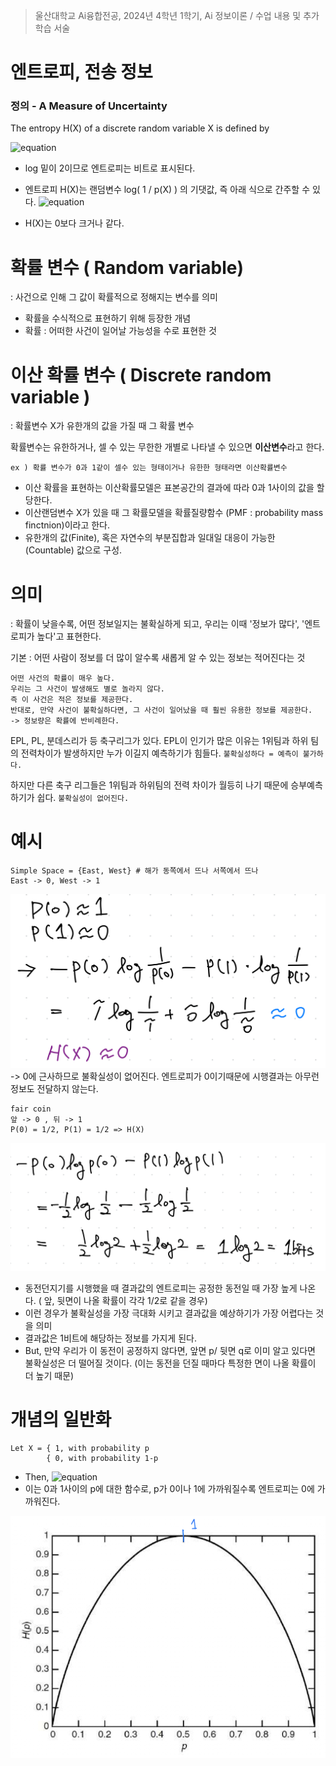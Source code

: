 > 울산대학교 Ai융합전공, 2024년 4학년 1학기, Ai 정보이론 / 수업 내용 및 추가 학습 서술

# 엔트로피, 전송 정보

### 정의 - A Measure of Uncertainty

The entropy H(X) of a discrete random variable X is defined by

![equation](<https://latex.codecogs.com/svg.image?\huge%20H(X)=-\sum_{x\epsilon\chi}^{}p(x)logp(x).=\sum%20p(x)log\frac{1}{p(x)}>)

- log 밑이 2이므로 엔트로피는 비트로 표시된다.
- 엔트로피 H(X)는 랜덤변수 log( 1 / p(X) ) 의 기댓값, 즉 아래 식으로 간주할 수 있다.
  ![equation](<https://latex.codecogs.com/svg.image?\huge&space;&space;H(X)=E_{p}log\frac{1}{p(X)}>)

- H(X)는 0보다 크거나 같다.

# 확률 변수 ( Random variable)

: 사건으로 인해 그 값이 확률적으로 정해지는 변수를 의미

- 확률을 수식적으로 표현하기 위해 등장한 개념
- 확률 : 어떠한 사건이 일어날 가능성을 수로 표현한 것

# 이산 확률 변수 ( Discrete random variable )

: 확률변수 X가 유한개의 값을 가질 때 그 확률 변수

확률변수는 유한하거나, 셀 수 있는 무한한 개별로 나타낼 수 있으면 **이산변수**라고 한다.

```
ex ) 확률 변수가 0과 1같이 셀수 있는 형태이거나 유한한 형태라면 이산확률변수
```

- 이산 확률을 표현하는 이산확률모델은 표본공간의 결과에 따라 0과 1사이의 값을 할당한다.
- 이산랜덤변수 X가 있을 때 그 확률모델을 확률질량함수 (PMF : probability mass finctnion)이라고 한다.
- 유한개의 값(Finite), 혹은 자연수의 부분집합과 일대일 대응이 가능한 (Countable) 값으로 구성.

# 의미

: 확률이 낮을수록, 어떤 정보일지는 불확실하게 되고, 우리는 이때 '정보가 많다', '엔트로피가 높다'고 표현한다.

기본 : 어떤 사람이 정보를 더 많이 알수록 새롭게 알 수 있는 정보는 적어진다는 것

```ad-example
어떤 사건의 확률이 매우 높다.
우리는 그 사건이 발생해도 별로 놀라지 않다.
즉 이 사건은 적은 정보를 제공한다.
반대로, 만약 사건이 불확실하다면, 그 사건이 일어났을 때 훨씬 유용한 정보를 제공한다.
-> 정보량은 확률에 반비례한다.

```

EPL, PL, 분데스리가 등 축구리그가 있다.
EPL이 인기가 많은 이유는 1위팀과 하위 팀의 전력차이가 발생하지만 누가 이길지 예측하기가 힘들다. `불확실성하다 = 예측이 불가하다.`

하지만 다른 축구 리그들은 1위팀과 하위팀의 전력 차이가 월등히 나기 때문에 승부예측하기가 쉽다. `불확실성이 없어진다.`

# 예시

```
Simple Space = {East, West} # 해가 동쪽에서 뜨나 서쪽에서 뜨나
East -> 0, West -> 1
```

![alt text](<Information Theory Attached file/Pasted image 20240304192200.png>)
-> 0에 근사하므로 불확실성이 없어진다. 엔트로피가 0이기때문에 시행결과는 아무런 정보도 전달하지 않는다.

```
fair coin
앞 -> 0 , 뒤 -> 1
P(0) = 1/2, P(1) = 1/2 => H(X)
```

![alt text](<Information Theory Attached file/Pasted image 20240304191532.png>)

- 동전던지기를 시행했을 때 결과값의 엔트로피는 공정한 동전일 때 가장 높게 나온다. ( 앞, 뒷면이 나올 확률이 각각 1/2로 같을 경우)
- 이런 경우가 불확실성을 가장 극대화 시키고 결과값을 예상하기가 가장 어렵다는 것을 의미
- 결과값은 1비트에 해당하는 정보를 가지게 된다.
- But, 만약 우리가 이 동전이 공정하지 않다면, 앞면 p/ 뒷면 q로 이미 알고 있다면 불확실성은 더 떨어질 것이다. (이는 동전을 던질 때마다 특정한 면이 나올 확률이 더 높기 때문)

# 개념의 일반화

```
Let X = { 1, with probability p
		{ 0, with probability 1-p
```

- Then,
  ![equation](<https://latex.codecogs.com/svg.image?\huge&space;H(X)=-plogp-(1-p)log(1-p)>)
- 이는 0과 1사이의 p에 대한 함수로, p가 0이나 1에 가까워질수록 엔트로피는 0에 가까워진다.

![alt text](<Information Theory Attached file/스크린샷 2024-03-04 19.34.34.png>)
